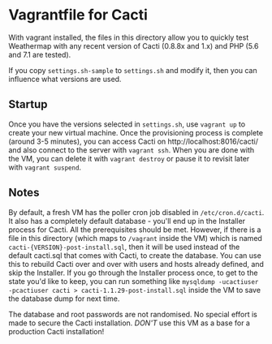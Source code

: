 # Vagrantfile for Cacti

With vagrant installed, the files in this directory allow you to quickly test Weathermap 
with any recent version of Cacti (0.8.8x and 1.x) and PHP (5.6 and 7.1 are tested).

If you copy `settings.sh-sample` to `settings.sh` and modify it, then you can influence what versions are used.

## Startup

Once you have the versions selected in `settings.sh`, use `vagrant up` to create your new virtual machine. Once the provisioning process is complete (around 3-5 minutes), you
can access Cacti on http://localhost:8016/cacti/ and also connect to the server with `vagrant ssh`. When you are
done with the VM, you can delete it with `vagrant destroy` or pause it to revisit later with `vagrant suspend`.

## Notes

By default, a fresh VM has the poller cron job disabled in `/etc/cron.d/cacti`. It also has a completely default database - you'll end
up in the Installer process for Cacti. All the prerequisites should be met. However, if there is a file in this directory (which maps to `/vagrant` inside the VM) which is named
`cacti-{VERSION}-post-install.sql`, then it will be used instead of the default
cacti.sql that comes with Cacti, to create the database. You can use this to rebuild Cacti over and over with
users and hosts already defined, and skip the Installer. If you go through the Installer
process once, to get to the state you'd like to keep, you can run something like `mysqldump -ucactiuser -pcactiuser cacti > cacti-1.1.29-post-install.sql` inside the VM to save the database dump for next time. 

The database and root passwords are not randomised. No special effort is made to secure the Cacti installation. *DON'T* use this VM as a base for a production Cacti installation!
